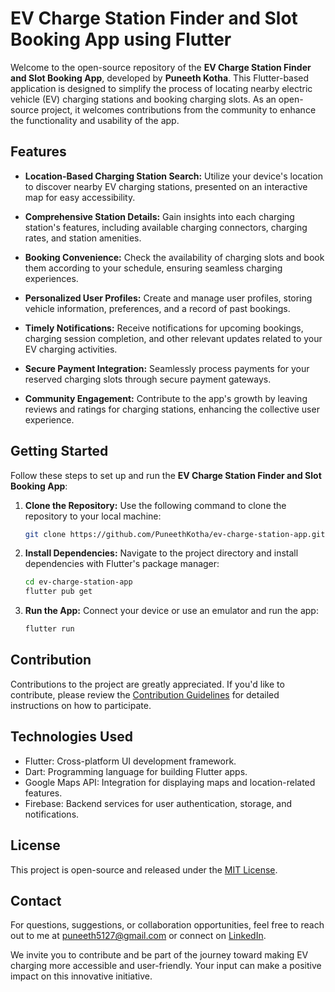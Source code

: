 # EV Charge Station Finder and Slot Booking App using Flutter

Welcome to the open-source repository of the **EV Charge Station Finder and Slot Booking App**, developed by **Puneeth Kotha**. This Flutter-based application is designed to simplify the process of locating nearby electric vehicle (EV) charging stations and booking charging slots. As an open-source project, it welcomes contributions from the community to enhance the functionality and usability of the app.

## Features

- **Location-Based Charging Station Search:** Utilize your device's location to discover nearby EV charging stations, presented on an interactive map for easy accessibility.

- **Comprehensive Station Details:** Gain insights into each charging station's features, including available charging connectors, charging rates, and station amenities.

- **Booking Convenience:** Check the availability of charging slots and book them according to your schedule, ensuring seamless charging experiences.

- **Personalized User Profiles:** Create and manage user profiles, storing vehicle information, preferences, and a record of past bookings.

- **Timely Notifications:** Receive notifications for upcoming bookings, charging session completion, and other relevant updates related to your EV charging activities.

- **Secure Payment Integration:** Seamlessly process payments for your reserved charging slots through secure payment gateways.

- **Community Engagement:** Contribute to the app's growth by leaving reviews and ratings for charging stations, enhancing the collective user experience.

## Getting Started

Follow these steps to set up and run the **EV Charge Station Finder and Slot Booking App**:

1. **Clone the Repository:** Use the following command to clone the repository to your local machine:
   
   ```bash
   git clone https://github.com/PuneethKotha/ev-charge-station-app.git
   ```

2. **Install Dependencies:** Navigate to the project directory and install dependencies with Flutter's package manager:
   
   ```bash
   cd ev-charge-station-app
   flutter pub get
   ```

3. **Run the App:** Connect your device or use an emulator and run the app:
   
   ```bash
   flutter run
   ```

## Contribution

Contributions to the project are greatly appreciated. If you'd like to contribute, please review the [Contribution Guidelines](CONTRIBUTING.md) for detailed instructions on how to participate.

## Technologies Used

- Flutter: Cross-platform UI development framework.
- Dart: Programming language for building Flutter apps.
- Google Maps API: Integration for displaying maps and location-related features.
- Firebase: Backend services for user authentication, storage, and notifications.

## License

This project is open-source and released under the [MIT License](LICENSE).

## Contact

For questions, suggestions, or collaboration opportunities, feel free to reach out to me at [puneeth5127@gmail.com](mailto:puneeth5127@gmail.com) or connect on [LinkedIn](https://www.linkedin.com/in/puneeth-kotha-760360215).

We invite you to contribute and be part of the journey toward making EV charging more accessible and user-friendly. Your input can make a positive impact on this innovative initiative.
